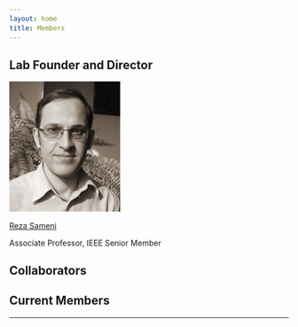 ```yaml
---
layout: home
title: Members
---
```


## Lab Founder and Director

<img width="200px" src="/assets/photos/rezasameni.jpg">

[Reza Sameni](https://www.sameni.info)

Associate Professor, IEEE Senior Member

## Collaborators

## Current Members

<!---  Researcher | Name & Current Position | Research During Collaboration | Years --->
<!--- ------------ | ------------- | ------------- | ------------- --->
<!--- To be added |  To be added | To be added | To be added --->
<!---  ... |  ... | ... | ... --->
***
